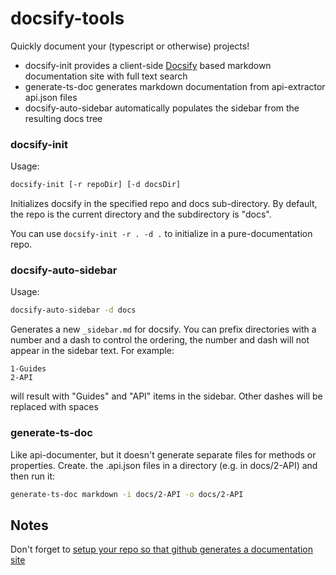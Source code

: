 # docsify-tools

Quickly document your (typescript or otherwise) projects!

- docsify-init provides a client-side [Docsify](https://docsify.js.org/) based markdown
  documentation site with full text search
- generate-ts-doc generates markdown documentation from api-extractor api.json files
- docsify-auto-sidebar automatically populates the sidebar from the resulting docs tree

### docsify-init

Usage:

```sh
docsify-init [-r repoDir] [-d docsDir]
```

Initializes docsify in the specified repo and docs sub-directory. By default, the repo is the
current directory and the subdirectory is "docs".

You can use `docsify-init -r . -d .` to initialize in a pure-documentation repo.

### docsify-auto-sidebar

Usage:

```sh
docsify-auto-sidebar -d docs
```

Generates a new `_sidebar.md` for docsify. You can prefix directories with a number and a dash to control the ordering, the number and dash will not appear in the sidebar text. For example:

    1-Guides
    2-API

will result with "Guides" and "API" items in the sidebar. Other dashes will be replaced with spaces

### generate-ts-doc

Like api-documenter, but it doesn't generate separate files for methods or properties. Create. the .api.json files in a directory (e.g. in docs/2-API) and then run it:

```sh
generate-ts-doc markdown -i docs/2-API -o docs/2-API
```

## Notes

Don't forget to [setup your repo so that github generates a documentation site](https://help.github.com/en/articles/configuring-a-publishing-source-for-github-pages)
